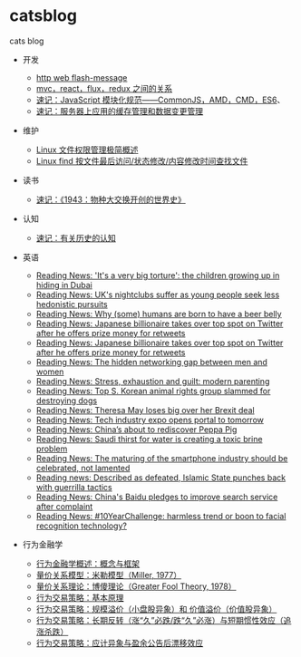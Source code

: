 # catsblog
cats blog

- 开发
  - [http web flash-message](https://github.com/catcuts/catsblog/issues/1)
  - [mvc，react，flux，redux 之间的关系](https://github.com/catcuts/catsblog/issues/14)
  - [速记：JavaScript 模块化规范——CommonJS，AMD，CMD，ES6](https://github.com/catcuts/catsblog/issues/24)、
  - [速记：服务器上应用的缓存管理和数据变更管理](https://github.com/catcuts/catsblog/issues/29)

- 维护
  - [Linux 文件权限管理极简概述](https://github.com/catcuts/catsblog/issues/18)
  - [Linux find 按文件最后访问/状态修改/内容修改时间查找文件](https://github.com/catcuts/catsblog/issues/21)

- 读书
  - [速记：《1943：物种大交换开创的世界史》](https://github.com/catcuts/catsblog/issues/27)

- 认知
  - [速记：有关历史的认知](https://github.com/catcuts/catsblog/issues/33)

- 英语
  - [Reading News: 'It's a very big torture': the children growing up in hiding in Dubai](https://github.com/catcuts/catsblog/issues/19)
  - [Reading News: UK's nightclubs suffer as young people seek less hedonistic pursuits](https://github.com/catcuts/catsblog/issues/20)
  - [Reading News: Why (some) humans are born to have a beer belly ](https://github.com/catcuts/catsblog/issues/22)
  - [Reading News: Japanese billionaire takes over top spot on Twitter after he offers prize money for retweets](https://github.com/catcuts/catsblog/issues/23)
  - [Reading News: Japanese billionaire takes over top spot on Twitter after he offers prize money for retweets](https://github.com/catcuts/catsblog/issues/23)
  - [Reading News: The hidden networking gap between men and women](https://github.com/catcuts/catsblog/issues/26)
  - [Reading News: Stress, exhaustion and guilt: modern parenting](https://github.com/catcuts/catsblog/issues/28)
  - [Reading News: Top S. Korean animal rights group slammed for destroying dogs](https://github.com/catcuts/catsblog/issues/30)
  - [Reading News: Theresa May loses big over her Brexit deal](https://github.com/catcuts/catsblog/issues/31)
  - [Reading News: Tech industry expo opens portal to tomorrow](https://github.com/catcuts/catsblog/issues/32)  
  - [Reading News: China’s about to rediscover Peppa Pig](https://github.com/catcuts/catsblog/issues/34)
  - [Reading News: Saudi thirst for water is creating a toxic brine problem](https://github.com/catcuts/catsblog/issues/35)
  - [Reading News: The maturing of the smartphone industry should be celebrated, not lamented](https://github.com/catcuts/catsblog/issues/36)
  - [Reading news: Described as defeated, Islamic State punches back with guerrilla tactics](https://github.com/catcuts/catsblog/issues/38)
  - [Reading News: China's Baidu pledges to improve search service after complaint](https://github.com/catcuts/catsblog/issues/39)
  - [Reading News: #10YearChallenge: harmless trend or boon to facial recognition technology?](https://github.com/catcuts/catsblog/issues/40)

- 行为金融学
  - [行为金融学概述：概念与框架](https://github.com/catcuts/catsblog/issues/2)
  - [量价关系模型：米勒模型（Miller, 1977）](https://github.com/catcuts/catsblog/issues/4)
  - [量价关系理论：博傻理论（Greater Fool Theory, 1978）](https://github.com/catcuts/catsblog/issues/5)
  - [行为交易策略：基本原理](https://github.com/catcuts/catsblog/issues/6)
  - [行为交易策略：规模溢价（小盘股异象）和 价值溢价（价值股异象）](https://github.com/catcuts/catsblog/issues/7)
  - [行为交易策略：长期反转（涨“久”必跌/跌“久”必涨）与短期惯性效应（追涨杀跌）](https://github.com/catcuts/catsblog/issues/9)
  - [行为交易策略：应计异象与盈余公告后漂移效应](https://github.com/catcuts/catsblog/issues/10)
